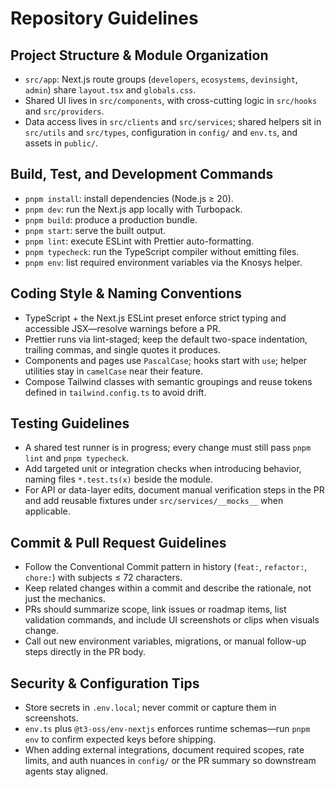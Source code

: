 # Repository Guidelines

## Project Structure & Module Organization
- `src/app`: Next.js route groups (`developers`, `ecosystems`, `devinsight`, `admin`) share `layout.tsx` and `globals.css`.
- Shared UI lives in `src/components`, with cross-cutting logic in `src/hooks` and `src/providers`.
- Data access lives in `src/clients` and `src/services`; shared helpers sit in `src/utils` and `src/types`, configuration in `config/` and `env.ts`, and assets in `public/`.

## Build, Test, and Development Commands
- `pnpm install`: install dependencies (Node.js ≥ 20).
- `pnpm dev`: run the Next.js app locally with Turbopack.
- `pnpm build`: produce a production bundle.
- `pnpm start`: serve the built output.
- `pnpm lint`: execute ESLint with Prettier auto-formatting.
- `pnpm typecheck`: run the TypeScript compiler without emitting files.
- `pnpm env`: list required environment variables via the Knosys helper.

## Coding Style & Naming Conventions
- TypeScript + the Next.js ESLint preset enforce strict typing and accessible JSX—resolve warnings before a PR.
- Prettier runs via lint-staged; keep the default two-space indentation, trailing commas, and single quotes it produces.
- Components and pages use `PascalCase`; hooks start with `use`; helper utilities stay in `camelCase` near their feature.
- Compose Tailwind classes with semantic groupings and reuse tokens defined in `tailwind.config.ts` to avoid drift.

## Testing Guidelines
- A shared test runner is in progress; every change must still pass `pnpm lint` and `pnpm typecheck`.
- Add targeted unit or integration checks when introducing behavior, naming files `*.test.ts(x)` beside the module.
- For API or data-layer edits, document manual verification steps in the PR and add reusable fixtures under `src/services/__mocks__` when applicable.

## Commit & Pull Request Guidelines
- Follow the Conventional Commit pattern in history (`feat:`, `refactor:`, `chore:`) with subjects ≤ 72 characters.
- Keep related changes within a commit and describe the rationale, not just the mechanics.
- PRs should summarize scope, link issues or roadmap items, list validation commands, and include UI screenshots or clips when visuals change.
- Call out new environment variables, migrations, or manual follow-up steps directly in the PR body.

## Security & Configuration Tips
- Store secrets in `.env.local`; never commit or capture them in screenshots.
- `env.ts` plus `@t3-oss/env-nextjs` enforces runtime schemas—run `pnpm env` to confirm expected keys before shipping.
- When adding external integrations, document required scopes, rate limits, and auth nuances in `config/` or the PR summary so downstream agents stay aligned.
